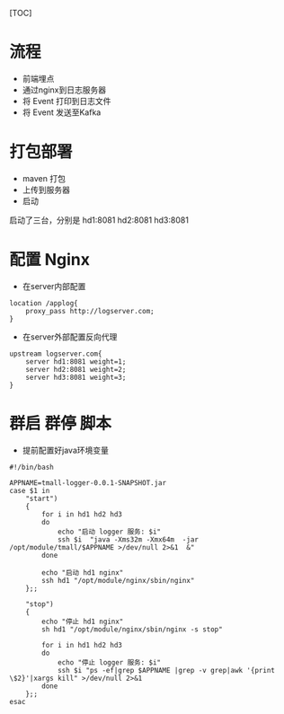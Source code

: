 [TOC]

# 流程

- 前端埋点
- 通过nginx到日志服务器
- 将 Event 打印到日志文件
- 将 Event 发送至Kafka

# 打包部署

- maven 打包
- 上传到服务器
- 启动

启动了三台，分别是 hd1:8081  hd2:8081  hd3:8081

# 配置 Nginx

- 在server内部配置
```lombok.config
location /applog{
    proxy_pass http://logserver.com;
}
```

- 在server外部配置反向代理

```lombok.config
upstream logserver.com{
    server hd1:8081 weight=1;
    server hd2:8081 weight=2;
    server hd3:8081 weight=3;
}
```

# 群启 群停 脚本

- 提前配置好java环境变量

```shell
#!/bin/bash

APPNAME=tmall-logger-0.0.1-SNAPSHOT.jar
case $1 in
    "start")
    {
        for i in hd1 hd2 hd3
        do
            echo "启动 logger 服务: $i"
            ssh $i  "java -Xms32m -Xmx64m  -jar /opt/module/tmall/$APPNAME >/dev/null 2>&1  &"
        done

        echo "启动 hd1 nginx"
        ssh hd1 "/opt/module/nginx/sbin/nginx"
    };;

    "stop")
    {
        echo "停止 hd1 nginx"
        sh hd1 "/opt/module/nginx/sbin/nginx -s stop"

        for i in hd1 hd2 hd3
        do
            echo "停止 logger 服务: $i"
            ssh $i "ps -ef|grep $APPNAME |grep -v grep|awk '{print \$2}'|xargs kill" >/dev/null 2>&1
        done
    };;
esac
```

